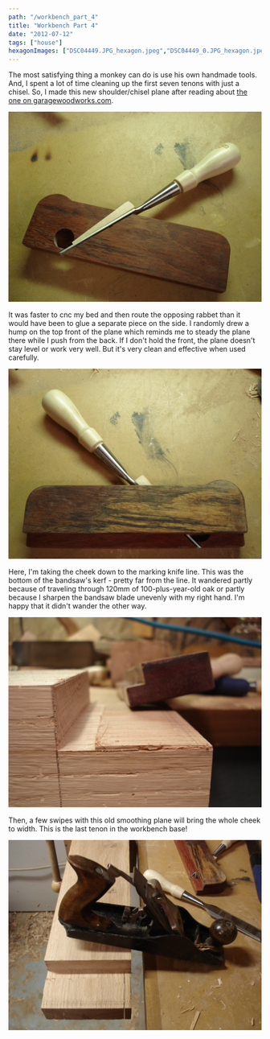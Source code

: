 ```yaml
---
path: "/workbench_part_4"
title: "Workbench Part 4"
date: "2012-07-12"
tags: ["house"]
hexagonImages: ["DSC04449.JPG_hexagon.jpeg","DSC04449_0.JPG_hexagon.jpeg","DSC04450.JPG_hexagon.jpeg","DSC04451.JPG_hexagon.jpeg","DSC04452.JPG_hexagon.jpeg"]
---
```


The most satisfying thing a monkey can do is use his own handmade tools. And, I spent a lot of time cleaning up the first seven tenons with just a chisel. So, I made this new shoulder/chisel plane after reading about [the one on garagewoodworks.com](http://garagewoodworks.com/garage_blog/2010/11/29/chisel-plane-2-0/).

[![](DSC04449_0.JPG)](DSC04449_0.JPG)

It was faster to cnc my bed and then route the opposing rabbet than it would have been to glue a separate piece on the side. I randomly drew a hump on the top front of the plane which reminds me to steady the plane there while I push from the back. If I don't hold the front, the plane doesn't stay level or work very well. But it's very clean and effective when used carefully.

[![](DSC04450.JPG)](DSC04450.JPG)

Here, I'm taking the cheek down to the marking knife line. This was the bottom of the bandsaw's kerf - pretty far from the line. It wandered partly because of traveling through 120mm of 100-plus-year-old oak or partly because I sharpen the bandsaw blade unevenly with my right hand. I'm happy that it didn't wander the other way.

[![](DSC04451.JPG)](DSC04451.JPG)

Then, a few swipes with this old smoothing plane will bring the whole cheek to width. This is the last tenon in the workbench base!

[![](DSC04452.JPG)](DSC04452.JPG) 